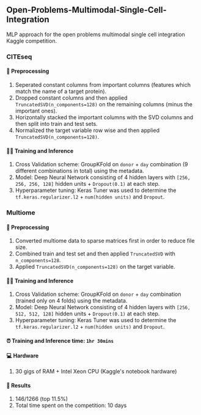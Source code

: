 ## Open-Problems-Multimodal-Single-Cell-Integration
MLP approach for the open problems multimodal single cell integration Kaggle competition.

### CITEseq

#### :broom: Preprocessing 
1. Seperated constant columns from important columns (features which match the name of a target protein).
2. Dropped constant columns and then applied `TruncatedSVD(n_components=128)` on the remaining columns (minus the important ones).
3. Horizontally stacked the important columns with the SVD columns and then split into train and test sets.
4. Normalized the target variable row wise and then applied `TruncatedSVD(n_components=128)`.

#### :swimming_man: Training and Inference 
1. Cross Validation scheme: GroupKFold on `donor` + `day` combination (9 different combinations in total) using the metadata.
2. Model: Deep Neural Network consisting of 4 hidden layers with `[256, 256, 256, 128]` hidden units + `Dropout(0.1)` at each step.
3. Hyperparameter tuning: Keras Tuner was used to determine the `tf.keras.regularizer.l2` + `num(hidden units)` and `Dropout`.

### Multiome

#### :broom: Preprocessing 
1. Converted multiome data to sparse matrices first in order to reduce file size.
2. Combined train and test set and then applied `TruncatedSVD` with `n_components=128`.
3. Applied `TruncatedSVD(n_components=128)` on the target variable.

#### :swimming_man: Training and Inference 
1. Cross Validation scheme: GroupKFold on `donor` + `day` combination (trained only on 4 folds) using the metadata.
2. Model: Deep Neural Network consisting of 4 hidden layers with `[256, 512, 512, 128]` hidden units + `Dropout(0.1)` at each step.
3. Hyperparameter tuning: Keras Tuner was used to determine the `tf.keras.regularizer.l2` + `num(hidden units)` and `Dropout`.

#### :alarm_clock: Training and Inference time: `1hr 30mins`

#### :computer: Hardware
1. 30 gigs of RAM + Intel Xeon CPU (Kaggle's notebook hardware)

#### :medal_sports: Results
1. 146/1266 (top 11.5%)
2. Total time spent on the competition: 10 days
